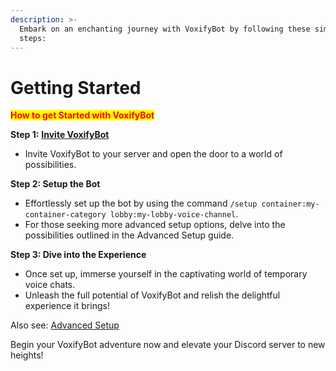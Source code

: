 ```yaml
---
description: >-
  Embark on an enchanting journey with VoxifyBot by following these simple
  steps:
---
```


# Getting Started

<mark style="color:red;">**How to get Started with VoxifyBot**</mark>

**Step 1:** [**Invite VoxifyBot**](https://add.voxifybot.com/)

* Invite VoxifyBot to your server and open the door to a world of possibilities.

**Step 2: Setup the Bot**

* Effortlessly set up the bot by using the command `/setup container:my-container-category lobby:my-lobby-voice-channel`.
* For those seeking more advanced setup options, delve into the possibilities outlined in the Advanced Setup guide.

**Step 3: Dive into the Experience**

* Once set up, immerse yourself in the captivating world of temporary voice chats.
* Unleash the full potential of VoxifyBot and relish the delightful experience it brings!

Also see: [Advanced Setup](advanced-setup.md)

Begin your VoxifyBot adventure now and elevate your Discord server to new heights!
